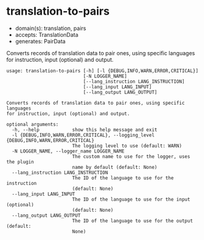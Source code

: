 # translation-to-pairs

* domain(s): translation, pairs
* accepts: TranslationData
* generates: PairData

Converts records of translation data to pair ones, using specific languages for instruction, input (optional) and output.

```
usage: translation-to-pairs [-h] [-l {DEBUG,INFO,WARN,ERROR,CRITICAL}]
                            [-N LOGGER_NAME]
                            [--lang_instruction LANG_INSTRUCTION]
                            [--lang_input LANG_INPUT]
                            [--lang_output LANG_OUTPUT]

Converts records of translation data to pair ones, using specific languages
for instruction, input (optional) and output.

optional arguments:
  -h, --help            show this help message and exit
  -l {DEBUG,INFO,WARN,ERROR,CRITICAL}, --logging_level {DEBUG,INFO,WARN,ERROR,CRITICAL}
                        The logging level to use (default: WARN)
  -N LOGGER_NAME, --logger_name LOGGER_NAME
                        The custom name to use for the logger, uses the plugin
                        name by default (default: None)
  --lang_instruction LANG_INSTRUCTION
                        The ID of the language to use for the instruction
                        (default: None)
  --lang_input LANG_INPUT
                        The ID of the language to use for the input (optional)
                        (default: None)
  --lang_output LANG_OUTPUT
                        The ID of the language to use for the output (default:
                        None)
```
